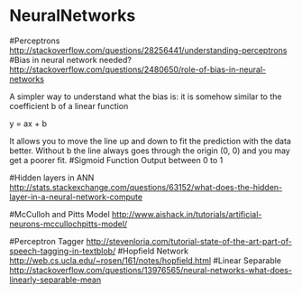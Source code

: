 # NeuralNetworks
#Perceptrons
http://stackoverflow.com/questions/28256441/understanding-perceptrons
#Bias in neural network needed?
http://stackoverflow.com/questions/2480650/role-of-bias-in-neural-networks

A simpler way to understand what the bias is: it is somehow similar to the coefficient b of a linear function

y = ax + b

It allows you to move the line up and down to fit the prediction with the data better. Without b the line always goes through the origin (0, 0) and you may get a poorer fit.
#Sigmoid Function
Output between 0 to 1 

#Hidden layers in ANN
http://stats.stackexchange.com/questions/63152/what-does-the-hidden-layer-in-a-neural-network-compute

#McCulloh and Pitts Model
http://www.aishack.in/tutorials/artificial-neurons-mccullochpitts-model/

#Perceptron Tagger
http://stevenloria.com/tutorial-state-of-the-art-part-of-speech-tagging-in-textblob/
#Hopfield Network
http://web.cs.ucla.edu/~rosen/161/notes/hopfield.html
#Linear Separable
http://stackoverflow.com/questions/13976565/neural-networks-what-does-linearly-separable-mean
